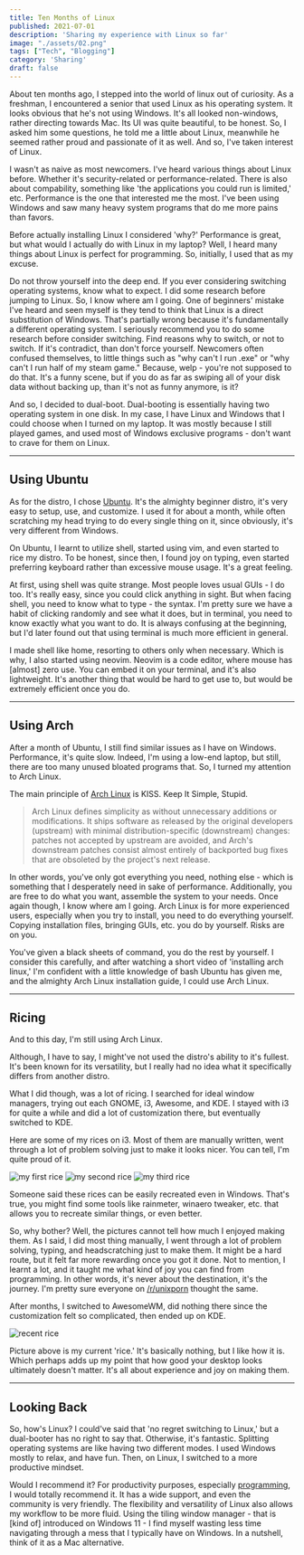 ```yaml
---
title: Ten Months of Linux
published: 2021-07-01
description: 'Sharing my experience with Linux so far'
image: "./assets/02.png"
tags: ["Tech", "Blogging"]
category: 'Sharing'
draft: false 
---
```


About ten months ago, I stepped into the world of linux out of curiosity. As a freshman, I encountered a senior that used Linux as his operating system. It looks obvious that he's not using Windows. It's all looked non-windows, rather directing towards Mac. Its UI was quite beautiful, to be honest. So, I asked him some questions, he told me a little about Linux, meanwhile he seemed rather proud and passionate of it as well. And so, I've taken interest of Linux.

I wasn't as naive as most newcomers. I've heard various things about Linux before. Whether it's security-related or performance-related. There is also about compability, something like 'the applications you could run is limited,' etc. Performance is the one that interested me the most. I've been using Windows and saw many heavy system programs that do me more pains than favors.

Before actually installing Linux I considered 'why?' Performance is great, but what would I actually do with Linux in my laptop? Well, I heard many things about Linux is perfect for programming. So, initially, I used that as my excuse.

Do not throw yourself into the deep end. If you ever considering switching operating systems, know what to expect. I did some research before jumping to Linux. So, I know where am I going. One of beginners' mistake I've heard and seen myself is they tend to think that Linux is a direct substitution of Windows. That's partially wrong because it's fundamentally a different operating system. I seriously recommend you to do some research before consider switching. Find reasons why to switch, or not to switch. If it's contradict, than don't force yourself. Newcomers often confused themselves, to little things such as "why can't I run .exe" or "why can't I run half of my steam game." Because, welp - you're not supposed to do that. It's a funny scene, but if you do as far as swiping all of your disk data without backing up, than it's not as funny anymore, is it?

And so, I decided to dual-boot. Dual-booting is essentially having two operating system in one disk. In my case, I have Linux and Windows that I could choose when I turned on my laptop. It was mostly because I still played games, and used most of Windows exclusive programs - don't want to crave for them on Linux.

---

##  Using Ubuntu

As for the distro, I chose [Ubuntu](https://en.wikipedia.org/wiki/Ubuntu). It's the almighty beginner distro, it's very easy to setup, use, and customize. I used it for about a month, while often scratching my head trying to do every single thing on it, since obviously, it's very different from Windows.

On Ubuntu, I learnt to utilize shell, started using vim, and even started to rice my distro. To be honest, since then, I found joy on typing, even started preferring keyboard rather than excessive mouse usage. It's a great feeling.

At first, using shell was quite strange. Most people loves usual GUIs - I do too. It's really easy, since you could click anything in sight. But when facing shell, you need to know what to type - the syntax. I'm pretty sure we have a habit of clicking randomly and see what it does, but in terminal, you need to know exactly what you want to do. It is always confusing at the beginning, but I'd later found out that using terminal is much more efficient in general.

I made shell like home, resorting to others only when necessary. Which is why, I also started using neovim. Neovim is a code editor, where mouse has [almost] zero use. You can embed it on your terminal, and it's also lightweight. It's another thing that would be hard to get use to, but would be extremely efficient once you do.

---

##  Using Arch

After a month of Ubuntu, I still find similar issues as I have on Windows. Performance, it's quite slow. Indeed, I'm using a low-end laptop, but still, there are too many unused bloated programs that. So, I turned my attention to Arch Linux.

The main principle of [Arch Linux](https://en.wikipedia.org/wiki/Arch_Linux) is KISS. Keep It Simple, Stupid.

> Arch Linux defines simplicity as without unnecessary additions or modifications. It ships software as released by the original developers (upstream) with minimal distribution-specific (downstream) changes: patches not accepted by upstream are avoided, and Arch's downstream patches consist almost entirely of backported bug fixes that are obsoleted by the project's next release.

In other words, you've only got everything you need, nothing else - which is something that I desperately need in sake of performance. Additionally, you are free to do what you want, assemble the system to your needs. Once again though, I know where am I going. Arch Linux is for more experienced users, especially when you try to install, you need to do everything yourself. Copying installation files, bringing GUIs, etc. you do by yourself. Risks are on you.

You've given a black sheets of command, you do the rest by yourself. I consider this carefully, and after watching a short video of 'installing arch linux,' I'm confident with a little knowledge of bash Ubuntu has given me, and the almighty Arch Linux installation guide, I could use Arch Linux.

---

##  Ricing

And to this day, I'm still using Arch Linux.

Although, I have to say, I might've not used the distro's ability to it's fullest. It's been known for its versatility, but I really had no idea what it specifically differs from another distro.

What I did though, was a lot of ricing. I searched for ideal window managers, trying out each GNOME, i3, Awesome, and KDE. I stayed with i3 for quite a while and did a lot of customization there, but eventually switched to KDE.

Here are some of my rices on i3. Most of them are manually written, went through a lot of problem solving just to make it looks nicer. You can tell, I'm quite proud of it.

![my first rice](/assets/01.png)
![my second rice](/assets/02.png)
![my third rice](/assets/03.png)

Someone said these rices can be easily recreated even in Windows. That's true, you might find some tools like rainmeter, winaero tweaker, etc. that allows you to recreate similar things, or even better.

So, why bother? Well, the pictures cannot tell how much I enjoyed making them. As I said, I did most thing manually, I went through a lot of problem solving, typing, and headscratching just to make them. It might be a hard route, but it felt far more rewarding once you got it done. Not to mention, I learnt a lot, and it taught me what kind of joy you can find from programming. In other words, it's never about the destination, it's the journey. I'm pretty sure everyone on [/r/unixporn](https://www.reddit.com/r/unixporn) thought the same.

After months, I switched to AwesomeWM, did nothing there since the customization felt so complicated, then ended up on KDE.

![recent rice](/assets/04.png)

Picture above is my current 'rice.' It's basically nothing, but I like how it is. Which perhaps adds up my point that how good your desktop looks ultimately doesn't matter. It's all about experience and joy on making them.

---

##  Looking Back

So, how's Linux? I could've said that 'no regret switching to Linux,' but a dual-booter has no right to say that. Otherwise, it's fantastic. Splitting operating systems are like having two different modes. I used Windows mostly to relax, and have fun. Then, on Linux, I switched to a more productive mindset.

Would I recommend it? For productivity purposes, especially [programming](https://www.youtube.com/watch?v=otDOHt_Jges), I would totally recommend it. It has a wide support, and even the community is very friendly. The flexibility and versatility of Linux also allows my workflow to be more fluid. Using the tiling window manager - that is [kind of] introduced on Windows 11 - I find myself wasting less time navigating through a mess that I typically have on Windows. In a nutshell, think of it as a Mac alternative.